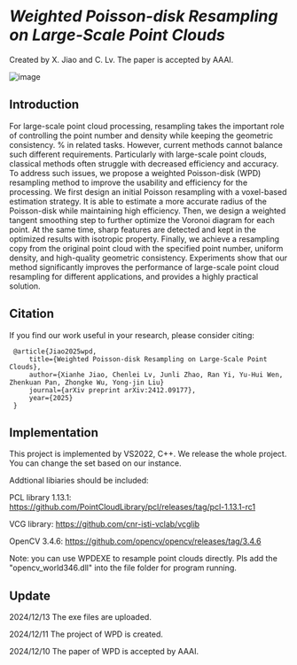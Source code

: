 # *Weighted Poisson-disk Resampling on Large-Scale Point Clouds*

Created by X. Jiao and C. Lv. The paper is accepted by AAAI.

![image](https://github.com/user-attachments/assets/421cf13e-778d-487c-aae7-9a8b6e09edca)

## Introduction

For large-scale point cloud processing, resampling takes the important role of controlling the point number and density while keeping the geometric consistency. % in related tasks. 
However, current methods cannot balance such different requirements. Particularly with large-scale point clouds, classical methods often struggle with decreased efficiency and accuracy. To address such issues, we propose a weighted Poisson-disk (WPD) resampling method to improve the usability and efficiency for the processing. We first design an initial Poisson resampling with a voxel-based estimation strategy. It is able to estimate a more accurate radius of the Poisson-disk while maintaining high efficiency. Then, we design a weighted tangent smoothing step to further optimize the Voronoi diagram for each point. At the same time, sharp features are detected and kept in the optimized results with isotropic property. Finally, we achieve a resampling copy from the original point cloud with the specified point number, uniform density, and high-quality geometric consistency. Experiments show that our method significantly improves the performance of large-scale point cloud resampling for different applications, and provides a highly practical solution.

## Citation
If you find our work useful in your research, please consider citing:

     @article{Jiao2025wpd,
         title={Weighted Poisson-disk Resampling on Large-Scale Point Clouds},
         author={Xianhe Jiao, Chenlei Lv, Junli Zhao, Ran Yi, Yu-Hui Wen, Zhenkuan Pan, Zhongke Wu, Yong-jin Liu}
         journal={arXiv preprint arXiv:2412.09177},
         year={2025}
     }

## Implementation
This project is implemented by VS2022, C++. We release the whole project. You can change the set based on our instance.

Addtional libiaries should be included:

PCL library 1.13.1: https://github.com/PointCloudLibrary/pcl/releases/tag/pcl-1.13.1-rc1

VCG library: https://github.com/cnr-isti-vclab/vcglib

OpenCV 3.4.6: https://github.com/opencv/opencv/releases/tag/3.4.6

Note: you can use WPDEXE to resample point clouds directly. Pls add the "opencv_world346.dll" into the file folder for program running.

## Update
2024/12/13 The exe files are uploaded. 

2024/12/11 The project of WPD is created. 

2024/12/10 The paper of WPD is accepted by AAAI. 
